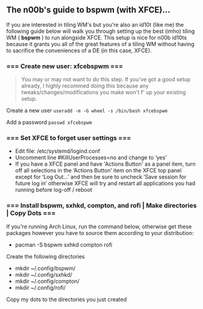 ## The n00b's guide to bspwm (with XFCE)...

If you are interested in tiling WM's but you're also an id10t (like me) the following guide below will walk you through setting up the best (imho) tiling WM ( **bspwm** ) to run alongside XFCE. This setup is nice for n00b id10ts because it grants you all of the great features of a tiling WM without having to sacrifice the conveniences of a DE (in this case, XFCE).

### === Create new user: xfcebspwm ===
> You may or may not want to do this step. If you've got a good setup already, I highly recommed doing this because any tweaks/changes/modifications you make won't f' up your existing setup.

Create a new user
`useradd -m -G wheel -s /bin/bash xfcebspwm`

Add a password 
`passwd xfcebspwm`

### === Set XFCE to forget user settings ===
- Edit file: /etc/systemd/logind.conf
- Uncomment line #KillUserProcesses=no and change to ‘yes’
- If you have a XFCE panel and have 'Actions Button' as a panel item,  turn off all selections in the ‘Actions Button’ item on the XFCE top panel except for ‘Log Out...’ and then be sure to uncheck ‘Save session for future log in’ otherwise XFCE will try and restart all applications you had running before log-off / reboot 

### === Install bspwm, sxhkd, compton, and rofi | Make directories | Copy Dots ===
If you're running Arch Linux, run the command below, otherwise get these packages however you have to source them according to your distribution:
- pacman -S bspwm sxhkd compton rofi

Create the following directories
- mkdir ~/.config/bspwm/
- mkdir ~/.config/sxhkd/
- mkdir ~/.config/compton/
- mkdir ~/.config/rofi/

Copy my dots to the directories you just created


